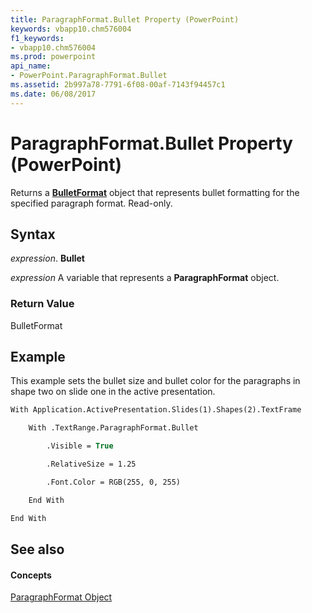 ```yaml
---
title: ParagraphFormat.Bullet Property (PowerPoint)
keywords: vbapp10.chm576004
f1_keywords:
- vbapp10.chm576004
ms.prod: powerpoint
api_name:
- PowerPoint.ParagraphFormat.Bullet
ms.assetid: 2b997a78-7791-6f08-00af-7143f94457c1
ms.date: 06/08/2017
---
```



# ParagraphFormat.Bullet Property (PowerPoint)

Returns a  **[BulletFormat](bulletformat-object-powerpoint.md)** object that represents bullet formatting for the specified paragraph format. Read-only.


## Syntax

 _expression_. **Bullet**

 _expression_ A variable that represents a **ParagraphFormat** object.


### Return Value

BulletFormat


## Example

This example sets the bullet size and bullet color for the paragraphs in shape two on slide one in the active presentation.


```vb
With Application.ActivePresentation.Slides(1).Shapes(2).TextFrame

    With .TextRange.ParagraphFormat.Bullet

        .Visible = True

        .RelativeSize = 1.25

        .Font.Color = RGB(255, 0, 255)

    End With

End With
```


## See also


#### Concepts


[ParagraphFormat Object](paragraphformat-object-powerpoint.md)

